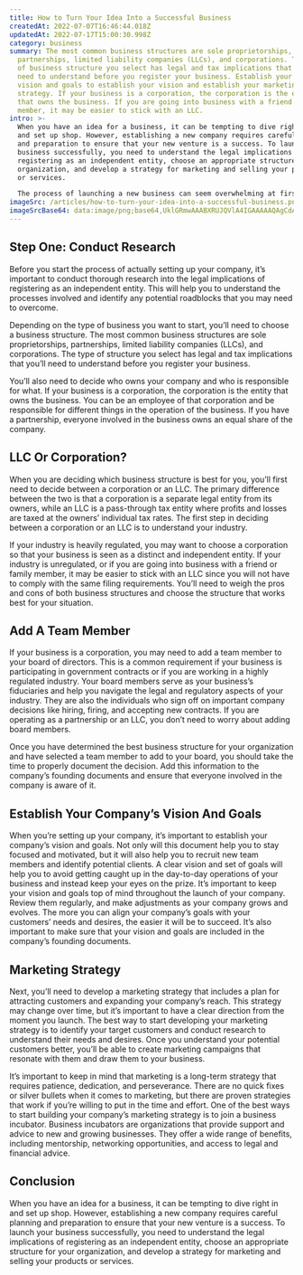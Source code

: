 ```yaml
---
title: How to Turn Your Idea Into a Successful Business
createdAt: 2022-07-07T16:46:44.018Z
updatedAt: 2022-07-17T15:00:30.998Z
category: business
summary: The most common business structures are sole proprietorships,
  partnerships, limited liability companies (LLCs), and corporations. The type
  of business structure you select has legal and tax implications that you’ll
  need to understand before you register your business. Establish your company’s
  vision and goals to establish your vision and establish your marketing
  strategy. If your business is a corporation, the corporation is the entity
  that owns the business. If you are going into business with a friend or family
  member, it may be easier to stick with an LLC.
intro: >-
  When you have an idea for a business, it can be tempting to dive right in
  and set up shop. However, establishing a new company requires careful planning
  and preparation to ensure that your new venture is a success. To launch your
  business successfully, you need to understand the legal implications of
  registering as an independent entity, choose an appropriate structure for your
  organization, and develop a strategy for marketing and selling your products
  or services. 

  The process of launching a new business can seem overwhelming at first glance. Fortunately, there are resources to help you take the first steps towards opening your own company. In this article, we’ll explain everything you need to know about how to turn your idea into a successful business .
imageSrc: /articles/how-to-turn-your-idea-into-a-successful-business.png
imageSrcBase64: data:image/png;base64,UklGRmwAAABXRUJQVlA4IGAAAAAQAgCdASoKAAoAAUAmJZQCdAEPC4s+Ad0AAP7zOf8B9vg/GnNbG3j2WqepS7GPJyz3chrFdBVrrppjcR7/Crr2lL1vl29p97gIFw06j/qrclyZWtk8n+3sjHwj2taCkAA=
---
```


## Step One: Conduct Research

Before you start the process of actually setting up your company, it’s important to conduct thorough research into the legal implications of registering as an independent entity. This will help you to understand the processes involved and identify any potential roadblocks that you may need to overcome.

Depending on the type of business you want to start, you’ll need to choose a business structure. The most common business structures are sole proprietorships, partnerships, limited liability companies (LLCs), and corporations. The type of structure you select has legal and tax implications that you’ll need to understand before you register your business.

You’ll also need to decide who owns your company and who is responsible for what. If your business is a corporation, the corporation is the entity that owns the business. You can be an employee of that corporation and be responsible for different things in the operation of the business. If you have a partnership, everyone involved in the business owns an equal share of the company.

## LLC Or Corporation?

When you are deciding which business structure is best for you, you’ll first need to decide between a corporation or an LLC. The primary difference between the two is that a corporation is a separate legal entity from its owners, while an LLC is a pass-through tax entity where profits and losses are taxed at the owners’ individual tax rates. The first step in deciding between a corporation or an LLC is to understand your industry.

If your industry is heavily regulated, you may want to choose a corporation so that your business is seen as a distinct and independent entity. If your industry is unregulated, or if you are going into business with a friend or family member, it may be easier to stick with an LLC since you will not have to comply with the same filing requirements. You’ll need to weigh the pros and cons of both business structures and choose the structure that works best for your situation.

## Add A Team Member

If your business is a corporation, you may need to add a team member to your board of directors. This is a common requirement if your business is participating in government contracts or if you are working in a highly regulated industry. Your board members serve as your business’s fiduciaries and help you navigate the legal and regulatory aspects of your industry. They are also the individuals who sign off on important company decisions like hiring, firing, and accepting new contracts. If you are operating as a partnership or an LLC, you don’t need to worry about adding board members.

Once you have determined the best business structure for your organization and have selected a team member to add to your board, you should take the time to properly document the decision. Add this information to the company’s founding documents and ensure that everyone involved in the company is aware of it.

## Establish Your Company’s Vision And Goals

When you’re setting up your company, it’s important to establish your company’s vision and goals. Not only will this document help you to stay focused and motivated, but it will also help you to recruit new team members and identify potential clients. A clear vision and set of goals will help you to avoid getting caught up in the day-to-day operations of your business and instead keep your eyes on the prize. It’s important to keep your vision and goals top of mind throughout the launch of your company. Review them regularly, and make adjustments as your company grows and evolves. The more you can align your company’s goals with your customers’ needs and desires, the easier it will be to succeed. It’s also important to make sure that your vision and goals are included in the company’s founding documents.

## Marketing Strategy

Next, you’ll need to develop a marketing strategy that includes a plan for attracting customers and expanding your company’s reach. This strategy may change over time, but it’s important to have a clear direction from the moment you launch. The best way to start developing your marketing strategy is to identify your target customers and conduct research to understand their needs and desires. Once you understand your potential customers better, you’ll be able to create marketing campaigns that resonate with them and draw them to your business.

It’s important to keep in mind that marketing is a long-term strategy that requires patience, dedication, and perseverance. There are no quick fixes or silver bullets when it comes to marketing, but there are proven strategies that work if you’re willing to put in the time and effort. One of the best ways to start building your company’s marketing strategy is to join a business incubator. Business incubators are organizations that provide support and advice to new and growing businesses. They offer a wide range of benefits, including mentorship, networking opportunities, and access to legal and financial advice.

## Conclusion

When you have an idea for a business, it can be tempting to dive right in and set up shop. However, establishing a new company requires careful planning and preparation to ensure that your new venture is a success. To launch your business successfully, you need to understand the legal implications of registering as an independent entity, choose an appropriate structure for your organization, and develop a strategy for marketing and selling your products or services.
